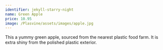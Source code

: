 ```yaml
---
identifier: jekyll-starry-night
name: Green Apple
price: 10.95
image: /Plasvine/assets/images/apple.jpg
---
```

This a yummy green apple, sourced from the nearest plastic food farm. It is extra shiny from the polished plastic exterior. 
